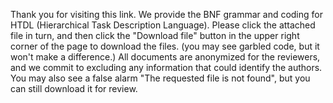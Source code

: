 Thank you for visiting this link. We provide the BNF grammar and coding for HTDL (Hierarchical Task Description Language). Please click the attached file in turn, and then click the "Download file" button in the upper right corner of the page to download the files. (you may see garbled code, but it won't make a difference.) 
All documents are anonymized for the reviewers, and we commit to excluding any information that could identify the authors.
You may also see a false alarm "The requested file is not found", but you can still download it for review.
